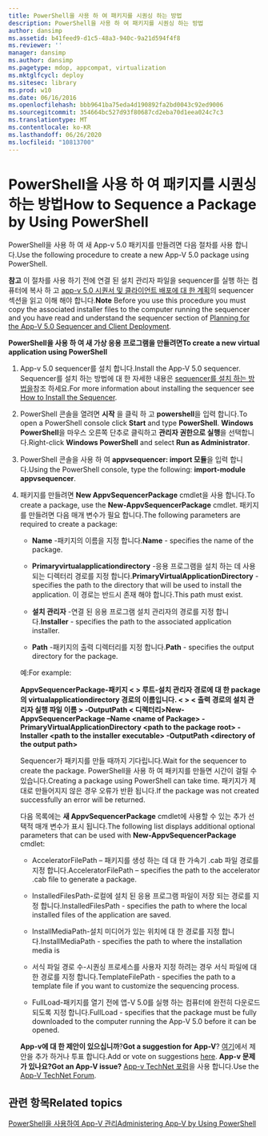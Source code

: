 ```yaml
---
title: PowerShell을 사용 하 여 패키지를 시퀀싱 하는 방법
description: PowerShell을 사용 하 여 패키지를 시퀀싱 하는 방법
author: dansimp
ms.assetid: b41feed9-d1c5-48a3-940c-9a21d594f4f8
ms.reviewer: ''
manager: dansimp
ms.author: dansimp
ms.pagetype: mdop, appcompat, virtualization
ms.mktglfcycl: deploy
ms.sitesec: library
ms.prod: w10
ms.date: 06/16/2016
ms.openlocfilehash: bbb9641ba75eda4d190892fa2bd0043c92ed9006
ms.sourcegitcommit: 354664bc527d93f80687cd2eba70d1eea024c7c3
ms.translationtype: MT
ms.contentlocale: ko-KR
ms.lasthandoff: 06/26/2020
ms.locfileid: "10813700"
---
```

# <span data-ttu-id="893e3-103">PowerShell을 사용 하 여 패키지를 시퀀싱 하는 방법</span><span class="sxs-lookup"><span data-stu-id="893e3-103">How to Sequence a Package by Using PowerShell</span></span>


<span data-ttu-id="893e3-104">PowerShell을 사용 하 여 새 App-v 5.0 패키지를 만들려면 다음 절차를 사용 합니다.</span><span class="sxs-lookup"><span data-stu-id="893e3-104">Use the following procedure to create a new App-V 5.0 package using PowerShell.</span></span>

<span data-ttu-id="893e3-105">**참고**  이 절차를 사용 하기 전에 연결 된 설치 관리자 파일을 sequencer를 실행 하는 컴퓨터에 복사 하 고 [app-v 5.0 시퀀서 및 클라이언트 배포에 대 한 계획](planning-for-the-app-v-50-sequencer-and-client-deployment.md)의 sequencer 섹션을 읽고 이해 해야 합니다.</span><span class="sxs-lookup"><span data-stu-id="893e3-105">**Note** Before you use this procedure you must copy the associated installer files to the computer running the sequencer and you have read and understand the sequencer section of [Planning for the App-V 5.0 Sequencer and Client Deployment](planning-for-the-app-v-50-sequencer-and-client-deployment.md).</span></span>

 

**<span data-ttu-id="893e3-106">PowerShell을 사용 하 여 새 가상 응용 프로그램을 만들려면</span><span class="sxs-lookup"><span data-stu-id="893e3-106">To create a new virtual application using PowerShell</span></span>**

1.  <span data-ttu-id="893e3-107">App-v 5.0 sequencer를 설치 합니다.</span><span class="sxs-lookup"><span data-stu-id="893e3-107">Install the App-V 5.0 sequencer.</span></span> <span data-ttu-id="893e3-108">Sequencer를 설치 하는 방법에 대 한 자세한 내용은 [sequencer를 설치 하는 방법을](how-to-install-the-sequencer-beta-gb18030.md)참조 하세요.</span><span class="sxs-lookup"><span data-stu-id="893e3-108">For more information about installing the sequencer see [How to Install the Sequencer](how-to-install-the-sequencer-beta-gb18030.md).</span></span>

2.  <span data-ttu-id="893e3-109">PowerShell 콘솔을 열려면 **시작** 을 클릭 하 고 **powershell**을 입력 합니다.</span><span class="sxs-lookup"><span data-stu-id="893e3-109">To open a PowerShell console click **Start** and type **PowerShell**.</span></span> <span data-ttu-id="893e3-110">**Windows PowerShell**을 마우스 오른쪽 단추로 클릭하고 **관리자 권한으로 실행**을 선택합니다.</span><span class="sxs-lookup"><span data-stu-id="893e3-110">Right-click **Windows PowerShell** and select **Run as Administrator**.</span></span>

3.  <span data-ttu-id="893e3-111">PowerShell 콘솔을 사용 하 여 **appvsequencer: import 모듈**을 입력 합니다.</span><span class="sxs-lookup"><span data-stu-id="893e3-111">Using the PowerShell console, type the following: **import-module appvsequencer**.</span></span>

4.  <span data-ttu-id="893e3-112">패키지를 만들려면 **New AppvSequencerPackage** cmdlet을 사용 합니다.</span><span class="sxs-lookup"><span data-stu-id="893e3-112">To create a package, use the **New-AppvSequencerPackage** cmdlet.</span></span> <span data-ttu-id="893e3-113">패키지를 만들려면 다음 매개 변수가 필요 합니다.</span><span class="sxs-lookup"><span data-stu-id="893e3-113">The following parameters are required to create a package:</span></span>

    -   <span data-ttu-id="893e3-114">**Name** -패키지의 이름을 지정 합니다.</span><span class="sxs-lookup"><span data-stu-id="893e3-114">**Name** - specifies the name of the package.</span></span>

    -   <span data-ttu-id="893e3-115">**Primaryvirtualapplicationdirectory** -응용 프로그램을 설치 하는 데 사용 되는 디렉터리 경로를 지정 합니다.</span><span class="sxs-lookup"><span data-stu-id="893e3-115">**PrimaryVirtualApplicationDirectory** - specifies the path to the directory that will be used to install the application.</span></span> <span data-ttu-id="893e3-116">이 경로는 반드시 존재 해야 합니다.</span><span class="sxs-lookup"><span data-stu-id="893e3-116">This path must exist.</span></span>

    -   <span data-ttu-id="893e3-117">**설치 관리자** -연결 된 응용 프로그램 설치 관리자의 경로를 지정 합니다.</span><span class="sxs-lookup"><span data-stu-id="893e3-117">**Installer** - specifies the path to the associated application installer.</span></span>

    -   <span data-ttu-id="893e3-118">**Path** -패키지의 출력 디렉터리를 지정 합니다.</span><span class="sxs-lookup"><span data-stu-id="893e3-118">**Path** - specifies the output directory for the package.</span></span>

    <span data-ttu-id="893e3-119">예:</span><span class="sxs-lookup"><span data-stu-id="893e3-119">For example:</span></span>

    **<span data-ttu-id="893e3-120">AppvSequencerPackage-패키지 &lt; &gt; 루트-설치 관리자 경로에 대 한 package의 virtualapplicationdirectory 경로의 이름입니다. &lt; &gt; &lt; 출력 경로의 설치 관리자 실행 파일 이름 &gt; -OutputPath &lt; 디렉터리&gt;</span><span class="sxs-lookup"><span data-stu-id="893e3-120">New-AppvSequencerPackage –Name &lt;name of Package&gt; -PrimaryVirtualApplicationDirectory &lt;path to the package root&gt; -Installer &lt;path to the installer executable&gt; -OutputPath &lt;directory of the output path&gt;</span></span>**

    <span data-ttu-id="893e3-121">Sequencer가 패키지를 만들 때까지 기다립니다.</span><span class="sxs-lookup"><span data-stu-id="893e3-121">Wait for the sequencer to create the package.</span></span> <span data-ttu-id="893e3-122">PowerShell을 사용 하 여 패키지를 만들면 시간이 걸릴 수 있습니다.</span><span class="sxs-lookup"><span data-stu-id="893e3-122">Creating a package using PowerShell can take time.</span></span> <span data-ttu-id="893e3-123">패키지가 제대로 만들어지지 않은 경우 오류가 반환 됩니다.</span><span class="sxs-lookup"><span data-stu-id="893e3-123">If the package was not created successfully an error will be returned.</span></span>

    <span data-ttu-id="893e3-124">다음 목록에는 **새 AppvSequencerPackage** cmdlet에 사용할 수 있는 추가 선택적 매개 변수가 표시 됩니다.</span><span class="sxs-lookup"><span data-stu-id="893e3-124">The following list displays additional optional parameters that can be used with **New-AppvSequencerPackage** cmdlet:</span></span>

    -   <span data-ttu-id="893e3-125">AcceleratorFilePath – 패키지를 생성 하는 데 대 한 가속기 .cab 파일 경로를 지정 합니다.</span><span class="sxs-lookup"><span data-stu-id="893e3-125">AcceleratorFilePath – specifies the path to the accelerator .cab file to generate a package.</span></span>

    -   <span data-ttu-id="893e3-126">InstalledFilesPath-로컬에 설치 된 응용 프로그램 파일이 저장 되는 경로를 지정 합니다.</span><span class="sxs-lookup"><span data-stu-id="893e3-126">InstalledFilesPath - specifies the path to where the local installed files of the application are saved.</span></span>

    -   <span data-ttu-id="893e3-127">InstallMediaPath-설치 미디어가 있는 위치에 대 한 경로를 지정 합니다.</span><span class="sxs-lookup"><span data-stu-id="893e3-127">InstallMediaPath - specifies the path to where the installation media is</span></span>

    -   <span data-ttu-id="893e3-128">서식 파일 경로 수-시퀀싱 프로세스를 사용자 지정 하려는 경우 서식 파일에 대 한 경로를 지정 합니다.</span><span class="sxs-lookup"><span data-stu-id="893e3-128">TemplateFilePath - specifies the path to a template file if you want to customize the sequencing process.</span></span>

    -   <span data-ttu-id="893e3-129">FullLoad-패키지를 열기 전에 앱-V 5.0를 실행 하는 컴퓨터에 완전히 다운로드 되도록 지정 합니다.</span><span class="sxs-lookup"><span data-stu-id="893e3-129">FullLoad - specifies that the package must be fully downloaded to the computer running the App-V 5.0 before it can be opened.</span></span>

    <span data-ttu-id="893e3-130">**App-v에 대 한 제안이 있으십니까**?</span><span class="sxs-lookup"><span data-stu-id="893e3-130">**Got a suggestion for App-V**?</span></span> <span data-ttu-id="893e3-131">[여기](http://appv.uservoice.com/forums/280448-microsoft-application-virtualization)에서 제안을 추가 하거나 투표 합니다.</span><span class="sxs-lookup"><span data-stu-id="893e3-131">Add or vote on suggestions [here](http://appv.uservoice.com/forums/280448-microsoft-application-virtualization).</span></span> **<span data-ttu-id="893e3-132">App-v 문제가 있나요?</span><span class="sxs-lookup"><span data-stu-id="893e3-132">Got an App-V issue?</span></span>** <span data-ttu-id="893e3-133">[App-v TechNet 포럼](https://social.technet.microsoft.com/Forums/home?forum=mdopappv)을 사용 합니다.</span><span class="sxs-lookup"><span data-stu-id="893e3-133">Use the [App-V TechNet Forum](https://social.technet.microsoft.com/Forums/home?forum=mdopappv).</span></span>

## <span data-ttu-id="893e3-134">관련 항목</span><span class="sxs-lookup"><span data-stu-id="893e3-134">Related topics</span></span>


[<span data-ttu-id="893e3-135">PowerShell을 사용하여 App-V 관리</span><span class="sxs-lookup"><span data-stu-id="893e3-135">Administering App-V by Using PowerShell</span></span>](administering-app-v-by-using-powershell.md)

 

 





